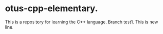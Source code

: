 # otus-cpp-elementary.
This is a repository for learning the C++ language.
Branch test1.
This is new line.
